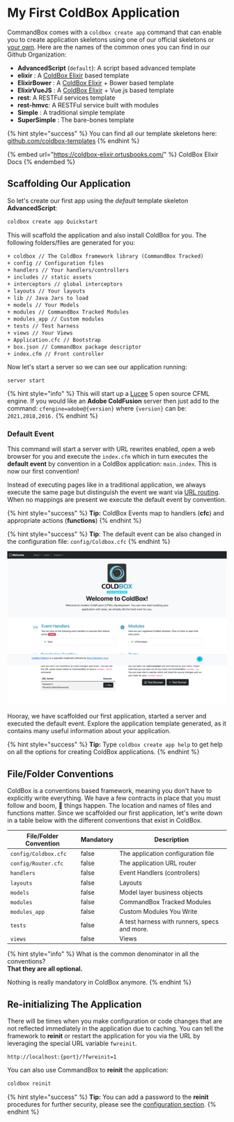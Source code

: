 # My First ColdBox Application

CommandBox comes with a `coldbox create app` command that can enable you to create application skeletons using one of our official skeletons or [your own](../../digging-deeper/recipes/application-templates.md).  Here are the names of the common ones you can find in our Github Organization:

* **AdvancedScript**  (`default`): A script based advanced template
* **elixir** : A [ColdBox Elixir](https://coldbox-elixir.ortusbooks.com/) based template
* **ElixirBower** : A [ColdBox Elixir](https://coldbox-elixir.ortusbooks.com/) + Bower based template
* **ElixirVueJS** : A [ColdBox Elixir](https://coldbox-elixir.ortusbooks.com/) + Vue.js based template
* **rest**: A RESTFul services template
* **rest-hmvc**: A RESTFul service built with modules
* **Simple** : A traditional simple template
* **SuperSimple** : The bare-bones template

{% hint style="success" %}
You can find all our template skeletons here: [github.com/coldbox-templates](https://github.com/coldbox-templates)
{% endhint %}

{% embed url="https://coldbox-elixir.ortusbooks.com/" %}
ColdBox Elixir Docs
{% endembed %}

## Scaffolding Our Application

So let's create our first app using the _default_ template skeleton **AdvancedScript**:

```bash
coldbox create app Quickstart
```

This will scaffold the application and also install ColdBox for you. The following folders/files are generated for you:

```
+ coldbox // The ColdBox framework library (CommandBox Tracked)
+ config // Configuration files
+ handlers // Your handlers/controllers
+ includes // static assets
+ interceptors // global interceptors
+ layouts // Your layouts
+ lib // Java Jars to load
+ models // Your Models
+ modules // CommandBox Tracked Modules
+ modules_app // Custom modules
+ tests // Test harness
+ views // Your Views
+ Application.cfc // Bootstrap
+ box.json // CommandBox package descriptor
+ index.cfm // Front controller
```

Now let's start a server so we can see our application running:

```
server start
```

{% hint style="info" %}
This will start up a [Lucee](https://www.lucee.org) 5 open source CFML engine. If you would like an **Adobe ColdFusion** server then just add to the command: `cfengine=adobe@{version}` where `{version}` can be: `2021,2018,2016.`
{% endhint %}

### Default Event

This command will start a server with URL rewrites enabled, open a web browser for you and execute the `index.cfm` which in turn executes the **default event** by convention in a ColdBox application: `main.index`.   This is now our first convention!

Instead of executing pages like in a traditional application, we always execute the same page but distinguish the event we want via [URL routing](../../the-basics/routing/).  When no mappings are present we execute the default event by convention.

{% hint style="success" %}
**Tip:** ColdBox Events map to handlers (**cfc**) and appropriate actions (**functions**)
{% endhint %}

{% hint style="success" %}
**Tip**: The default event can be also changed in the configuration file: `config/Coldbox.cfc`
{% endhint %}



![](<../../.gitbook/assets/image (3).png>)



Hooray, we have scaffolded our first application, started a server and executed the default event.  Explore the application template generated, as it contains many useful information about your application.

{% hint style="success" %}
**Tip:** Type `coldbox create app help` to get help on all the options for creating ColdBox applications.
{% endhint %}

## File/Folder Conventions

ColdBox is a conventions based framework, meaning you don't have to explicitly write everything.  We have a few contracts in place that you must follow and boom, :tada: things happen. The location and names of files and functions matter. Since we scaffolded our first application, let's write down in a table below with the different conventions that exist in ColdBox.

| **File/Folder Convention** | **Mandatory** | **Description**                              |
| -------------------------- | ------------- | -------------------------------------------- |
| `config/Coldbox.cfc`       | false         | The application configuration file           |
| `config/Router.cfc`        | false         | The application URL router                   |
| `handlers`                 | false         | Event Handlers (controllers)                 |
| `layouts`                  | false         | Layouts                                      |
| `models`                   | false         | Model layer business objects                 |
| `modules`                  | false         | CommandBox Tracked Modules                   |
| `modules_app`              | false         | Custom Modules You Write                     |
| `tests`                    | false         | A test harness with runners, specs and more. |
| `views`                    | false         | Views                                        |

{% hint style="info" %}
What is the common denominator in all the conventions? \
**That they are all optional.**

Nothing is really mandatory in ColdBox anymore.
{% endhint %}

## Re-initializing The Application

There will be times when you make configuration or code changes that are not reflected immediately in the application due to caching. You can tell the framework to **reinit** or restart the application for you via the URL by leveraging the special URL variable `fwreinit`.

```
http://localhost:{port}/?fwreinit=1
```

You can also use CommandBox to **reinit** the application:

```bash
coldbox reinit
```

{% hint style="success" %}
**Tip:** You can add a password to the **reinit** procedures for further security, please see the [configuration section](https://github.com/ortus-docs/coldbox-docs/tree/7a8d2250f812e1b65cfc9c2888a8489110724897/the-basics/configuration/coldbox.cfc).
{% endhint %}
